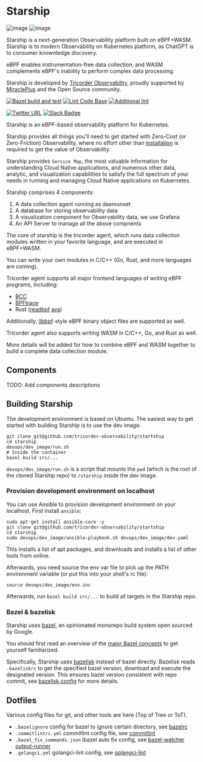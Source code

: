 # Starship

![image](https://user-images.githubusercontent.com/112656580/219543149-2e2bbebc-1891-4dcb-ba66-0f8b7f1bcd68.png)
![image](https://user-images.githubusercontent.com/112656580/219542981-5a4e5fb1-0603-4c0b-91e2-c94c36a92c0b.png)

Starship is a next-generation Observability platform built on eBPF+WASM.
Starship is to modern Observability on Kubernetes platform, as ChatGPT is
to consumer knownledge discovery.

eBPF enables instrumentation-free data collection, and WASM complements eBPF's
inability to perform complex data processing.

Starship is developed by [Tricorder Observability](https://tricorder.dev/),
proudly supported by [MiraclePlus](https://www.miracleplus.com/) and the Open Source
community.

[![Bazel build and test](https://github.com/tricorder-observability/starship/actions/workflows/build-and-test.yml/badge.svg?event=pull_request)](https://github.com/tricorder-observability/starship/actions/workflows/build-and-test.yml)
[![Lint Code Base](https://github.com/tricorder-observability/starship/actions/workflows/super-linter.yaml/badge.svg?event=pull_request)](https://github.com/tricorder-observability/starship/actions/workflows/super-linter.yaml)
[![Additional lint](https://github.com/tricorder-observability/starship/actions/workflows/additional_lint.yml/badge.svg?event=pull_request)](https://github.com/tricorder-observability/starship/actions/workflows/additional_lint.yml)

[![Twitter URL](https://img.shields.io/twitter/url/https/twitter.com/bukotsunikki.svg?style=plastic&label=Follow%20%40tricorder_o11y)](https://twitter.com/tricorder_o11y)
[![Slack Badge](https://img.shields.io/badge/Slack-4A154B?logo=slack&logoColor=fff&style=plastic&label=Join%20Tricorder)](https://join.slack.com/t/tricorderobse-mfl6648/shared_invite/zt-1oxqtq793-rRA03FN1YuyCiQrN_TrZoQ)

Starship is an eBPF-based observability platform
for Kubernetes.

Starship provides all things you'll need to
get started with Zero-Cost (or Zero-Friction) Observability,
where no effort other than [installation](https://tricorder-observability.github.io/helm-charts/)
is required to get the value of Observability.

Starship provides `Service Map`, the most valuable information
for understanding Cloud Native applications,
and numerous other data, analytic, and
visualization capabilities to satisfy
the full spectrum of your needs in running
and managing Cloud Native applications
on Kubernetes.

Starship comprises 4 components:
1. A data collection agent running as daemonset
2. A database for storing observability data
3. A visualization component for Observability data,
   we use Grafana
4. An API Server to manage all the above compnents

The core of starship is the tricorder agent,
which runs data collection modules written in
your favorite language, and are executed in eBPF+WASM.

You can write your own modules in
C/C++ (Go, Rust, and more languages are coming).

Tricorder agent supports all major frontend languages
of writing eBPF programs, including:
* [BCC](https://github.com/iovisor/bcc)
* [BPFtrace](https://github.com/iovisor/bpftrace)
* Rust ([readbpf](https://github.com/foniod/redbpf) [aya](https://github.com/aya-rs/aya))

Additionally, [libbpf](https://github.com/libbpf/libbpf)-style eBPF binary object files
are supported as well.

Tricorder agent also supports writing WASM in C/C++, Go, and Rust as well.

More details will be added for how to combine eBPF and WASM
together to build a complete data collection module.

## Components

TODO: Add components descriptions

## Building Starship

The development environment is based on Ubuntu.
The easiest way to get started with building Starship is to use the dev image:

```
git clone git@github.com/tricorder-observability/startship
cd starship
devops/dev_image/run.sh
# Inside the container
bazel build src/...
```

`devops/dev_image/run.sh` is a script that mounts the `pwd` (which is the root
of the cloned Starship repo) to `/starship` inside the dev image.

### Provision development environment on localhost
You can use Ansible to provision development environment on your localhost.
First install `ansible`:

```
sudo apt-get install ansible-core -y
git clone git@github.com/tricorder-observability/startship
cd starship
sudo devops/dev_image/ansible-playbook.sh devops/dev_image/dev.yaml
```

This installs a list of apt packages, and downloads and installs a list of other
tools from online.

Afterwards, you need source the env var file to pick up the PATH environment
variable (or put this into your shell's rc file):
```
source devops/dev_image/env.inc
```

Afterwards, run `bazel build src/...` to build all targets in the Starship repo.

### Bazel & bazelisk

Starship uses [bazel](https://bazel.build/), an opinionated monorepo build
system open sourced by Google.

You should first read an overview of the
[major Bazel concepts](https://bazel.build/concepts/build-ref)
to get yourself familiarized.

Specifically, Starship uses [bazelisk](https://github.com/bazelbuild/bazelisk)
instead of bazel directly. Bazelisk reads `.bazeliskrc` to get the specified
bazel version, download and execute the designated version. This ensures bazel
version consistent with repo commit, see [bazelisk config](
https://github.com/bazelbuild/bazelisk#how-does-bazelisk-know-which-bazel-version-to-run)
for more details.

## Dotfiles

Various config files for git, and other tools are here (Top of Tree or ToT).

* `.bazelignore` config for bazel to ignore certain directory, see [bazelrc](https://bazel.build/run/bazelrc)
* `.commitlintrc.yml` commitlint config file, see [commitlint](https://github.com/conventional-changelog/commitlint)
* `.bazel_fix_commands.json` ibazel auto fix config, see [bazel-watcher output-runner](https://github.com/bazelbuild/bazel-watcher#output-runner)
* `.golangci.yml` golangci-lint config, see [golangci-lint](https://github.com/golangci/golangci-lint)
